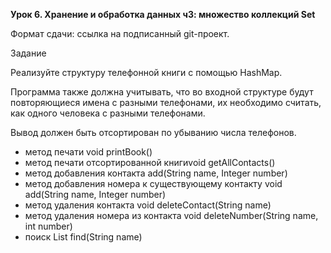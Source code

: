 **Урок 6. Хранение и обработка данных ч3: множество коллекций Set**

Формат сдачи: ссылка на подписанный git-проект.

Задание

Реализуйте структуру телефонной книги с помощью HashMap.

Программа также должна учитывать, что во входной структуре будут повторяющиеся имена с разными телефонами, их необходимо считать, как одного человека с разными телефонами.

Вывод должен быть отсортирован по убыванию числа телефонов.

* метод печати void printBook() 
* метод печати отсортированной книгиvoid getAllContacts() 
* метод добавления контакта add(String name, Integer number)
* метод добавления номера к существующему контакту void add(String name, Integer number)
* метод удаления контакта void deleteContact(String name)
* метод удаления номера из контакта void deleteNumber(String name, int number)
* поиск List<Integer> find(String name)
